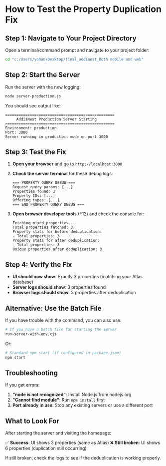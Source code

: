 # How to Test the Property Duplication Fix

## Step 1: Navigate to Your Project Directory

Open a terminal/command prompt and navigate to your project folder:

```bash
cd "c:/Users/yohan/Desktop/final_addinest_Both mobile and web"
```

## Step 2: Start the Server

Run the server with the new logging:

```bash
node server-production.js
```

You should see output like:
```
=================================================
     AddisNest Production Server Starting           
=================================================
Environment: production
Port: 3000
Server running in production mode on port 3000
```

## Step 3: Test the Fix

1. **Open your browser** and go to `http://localhost:3000`
2. **Check the server terminal** for these debug logs:
   ```
   === PROPERTY QUERY DEBUG ===
   Request query params: {...}
   Properties found: 3
   Property IDs: [...]
   Offering types: [...]
   === END PROPERTY QUERY DEBUG ===
   ```

3. **Open browser developer tools** (F12) and check the console for:
   ```
   Fetching mixed properties...
   Total properties fetched: 3
   Property stats for before deduplication:
   - Total properties: 3
   Property stats for after deduplication:
   - Total properties: 3
   Unique properties after deduplication: 3
   ```

## Step 4: Verify the Fix

- **UI should now show**: Exactly 3 properties (matching your Atlas database)
- **Server logs should show**: 3 properties found
- **Browser logs should show**: 3 properties after deduplication

## Alternative: Use the Batch File

If you have trouble with the command, you can also use:

```bash
# If you have a batch file for starting the server
run-server-with-env.cjs
```

Or:

```bash
# Standard npm start (if configured in package.json)
npm start
```

## Troubleshooting

If you get errors:

1. **"node is not recognized"**: Install Node.js from nodejs.org
2. **"Cannot find module"**: Run `npm install` first
3. **Port already in use**: Stop any existing servers or use a different port

## What to Look For

After starting the server and visiting the homepage:

✅ **Success**: UI shows 3 properties (same as Atlas)
❌ **Still broken**: UI shows 6 properties (duplication still occurring)

If still broken, check the logs to see if the deduplication is working properly.
